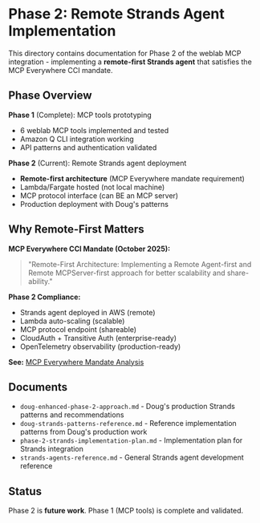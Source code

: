 # Phase 2: Remote Strands Agent Implementation

This directory contains documentation for Phase 2 of the weblab MCP integration - implementing a **remote-first Strands agent** that satisfies the MCP Everywhere CCI mandate.

## Phase Overview

**Phase 1** (Complete): MCP tools prototyping
- 6 weblab MCP tools implemented and tested
- Amazon Q CLI integration working
- API patterns and authentication validated

**Phase 2** (Current): Remote Strands agent deployment
- **Remote-first architecture** (MCP Everywhere mandate requirement)
- Lambda/Fargate hosted (not local machine)
- MCP protocol interface (can BE an MCP server)
- Production deployment with Doug's patterns

## Why Remote-First Matters

**MCP Everywhere CCI Mandate (October 2025):**
> "Remote-First Architecture: Implementing a Remote Agent-first and Remote MCPServer-first approach for better scalability and share-ability."

**Phase 2 Compliance:**
- Strands agent deployed in AWS (remote)
- Lambda auto-scaling (scalable)
- MCP protocol endpoint (shareable)
- CloudAuth + Transitive Auth (enterprise-ready)
- OpenTelemetry observability (production-ready)

**See:** [MCP Everywhere Mandate Analysis](../weblab-mcp/mcp-everywhere-mandate.md)

## Documents

- `doug-enhanced-phase-2-approach.md` - Doug's production Strands patterns and recommendations
- `doug-strands-patterns-reference.md` - Reference implementation patterns from Doug's production work
- `phase-2-strands-implementation-plan.md` - Implementation plan for Strands integration
- `strands-agents-reference.md` - General Strands agent development reference

## Status

Phase 2 is **future work**. Phase 1 (MCP tools) is complete and validated.
